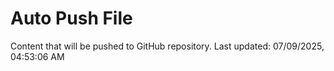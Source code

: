 # Auto Push File

Content that will be pushed to GitHub repository.
Last updated: 07/09/2025, 04:53:06 AM